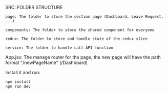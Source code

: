 SRC: FOLDER STRUCTURE

    page: The folder to store the section page (Dashboard, Leave Request, ...)

    components: The folder to store the shared component for everyone

    redux: The folder to store and handle state of the redux slice

    service: The folder to handle call API function

App.jsx: The manage router for the page, the new page will have the path format "/newPageName" (/Dashboard)

Install it and run:

```bash
npm install
npm run dev
```
